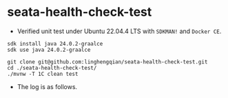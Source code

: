 # seata-health-check-test

- Verified unit test under Ubuntu 22.04.4 LTS with `SDKMAN!` and `Docker CE`.

```shell
sdk install java 24.0.2-graalce
sdk use java 24.0.2-graalce

git clone git@github.com:linghengqian/seata-health-check-test.git
cd ./seata-health-check-test/
./mvnw -T 1C clean test
```

- The log is as follows.

```shell

```
